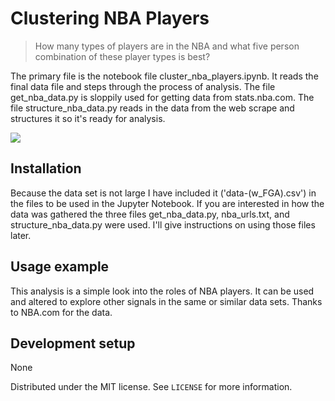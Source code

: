# Clustering NBA Players 
> How many types of players are in the NBA and what five person combination of these player types is best?

The primary file is the notebook file cluster_nba_players.ipynb. It reads the final data file and steps through the process of analysis. The file get_nba_data.py is sloppily used for getting data from stats.nba.com. The file structure_nba_data.py reads in the data from the web scrape and structures it so it's ready for analysis.

![](header.png)

## Installation

Because the data set is not large I have included it ('data-(w_FGA).csv') in the files to be used in the Jupyter Notebook. If you are interested in how the data was gathered the three files get_nba_data.py, nba_urls.txt, and structure_nba_data.py were used. I'll give instructions on using those files later.

## Usage example

This analysis is a simple look into the roles of NBA players. It can be used and altered to explore other signals in the same or similar data sets. Thanks to NBA.com for the data.

## Development setup

None

Distributed under the MIT license. See ``LICENSE`` for more information.
